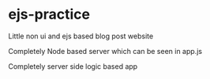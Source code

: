 # ejs-practice
Little non ui and ejs based blog post website

Completely Node based server which can be seen in app.js

Completely server side logic based app
